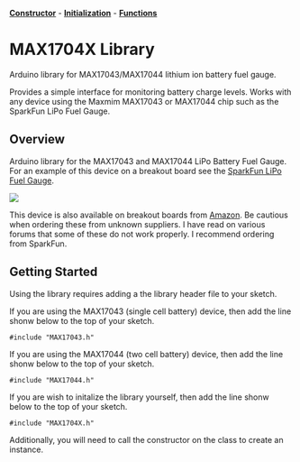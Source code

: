 [**Constructor**](https://porrey.github.io/max1704x/constructor) - 
[**Initialization**](https://porrey.github.io/max1704x/initialization) - 
[**Functions**](https://porrey.github.io/max1704x/functions)
# MAX1704X Library
Arduino library for MAX17043/MAX17044 lithium ion battery fuel gauge.

Provides a simple interface for monitoring battery charge levels. Works with any device using the Maxmim MAX17043 or MAX17044 chip such as the SparkFun LiPo Fuel Gauge.

## Overview
Arduino library for the MAX17043 and MAX17044 LiPo Battery Fuel Gauge. For an example of this device on a breakout board see the [SparkFun LiPo Fuel Gauge](https://www.sparkfun.com/products/10617).

![](https://github.com/porrey/max1704x/raw/master/extras/SparkFunLiPoFuelGauge-small.png)

This device is also available on breakout boards from [Amazon](https://www.amazon.com/s/ref=nb_sb_noss_1?url=search-alias%3Daps&field-keywords=max17043&rh=i%3Aaps%2Ck%3Amax17043). Be cautious when ordering these from unknown suppliers. I have read on various forums that some of these do not work properly. I recommend ordering from SparkFun.

## Getting Started
Using the library requires adding a the library header file to your sketch.

If you are using the MAX17043 (single cell battery) device, then add the line shonw below to the top of your sketch.

`#include "MAX17043.h"`

If you are using the MAX17044 (two cell battery) device, then add the line shonw below to the top of your sketch.

`#include "MAX17044.h"`

If you are wish to initalize the library yourself, then add the line shonw below to the top of your sketch.

`#include "MAX1704X.h"`

Additionally, you will need to call the constructor on the class to create an instance.